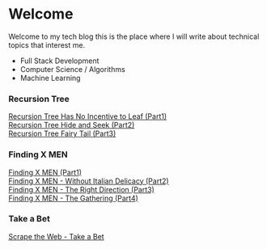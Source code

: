 
# Welcome
Welcome to my tech blog this is the place where I will write about technical topics that interest me.
- Full Stack Development
- Computer Science / Algorithms
- Machine Learning



### Recursion Tree
[Recursion Tree Has No Incentive to Leaf (Part1)](http://leonstel.github.io/blogs/recursive_tree_part1)  
[Recursion Tree Hide and Seek (Part2)](http://leonstel.github.io/blogs/recursive_tree_part2)  
[Recursion Tree Fairy Tail (Part3)](http://leonstel.github.io/blogs/recursive_tree_part3)


### Finding X MEN
[Finding X MEN (Part1)](http://leonstel.github.io/blogs/xmen_part1)  
[Finding  X MEN - Without Italian Delicacy (Part2)](http://leonstel.github.io/blogs/xmen_part2)  
[Finding  X MEN - The Right Direction (Part3)](http://leonstel.github.io/blogs/xmen_part3)  
[Finding  X MEN - The Gathering (Part4)](http://leonstel.github.io/blogs/xmen_part4)

### Take a Bet
[Scrape the Web - Take a Bet](http://leonstel.github.io/blogs/scrape_the_web1)  
